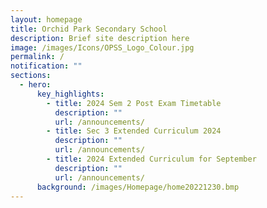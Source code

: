 ```yaml
---
layout: homepage
title: Orchid Park Secondary School
description: Brief site description here
image: /images/Icons/OPSS_Logo_Colour.jpg
permalink: /
notification: ""
sections:
  - hero:
      key_highlights:
        - title: 2024 Sem 2 Post Exam Timetable
          description: ""
          url: /announcements/
        - title: Sec 3 Extended Curriculum 2024
          description: ""
          url: /announcements/
        - title: 2024 Extended Curriculum for September
          description: ""
          url: /announcements/
      background: /images/Homepage/home20221230.bmp
---
```

